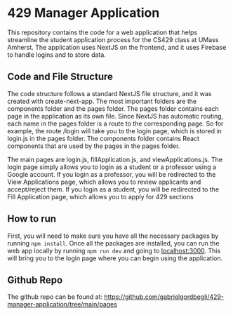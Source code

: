 # 429 Manager Application

This repository contains the code for a web application that helps streamline the student application process for the CS429 class
at UMass Amherst. The application uses NextJS on the frontend, and it uses Firebase to handle logins and to store data.

## Code and File Structure
The code structure follows a standard NextJS file structure, and it was created with create-next-app. The most important folders
are the components folder and the pages folder. The pages folder contains each page in the application as its own file. Since
NextJS has automatic routing, each name in the pages folder is a route to the corresponding page. So for example, the route
/login will take you to the login page, which is stored in login.js in the pages folder. The components folder contains React
components that are used by the pages in the pages folder.

The main pages are login.js, fillApplication.js, and viewApplications.js. The login page simply allows you to login as a student
or a professor using a Google account. If you login as a professor, you will be redirected to the View Applications page, which
allows you to review applicants and accept/reject them. If you login as a student, you will be redirected to the Fill Application
page, which allows you to apply for 429 sections

## How to run

First, you will need to make sure you have all the necessary packages by running `npm install`. Once all the packages are
installed, you can run the web app locally by running `npm run dev` and going to [localhost:3000](http://localhost:3000). This
will bring you to the login page where you can begin using the application.

## Github Repo
The github repo can be found at: https://github.com/gabrielgordbegli/429-manager-application/tree/main/pages